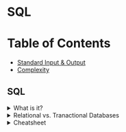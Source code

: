 # SQL

# Table of Contents
* [Standard Input & Output](Standard-Input-&-Output)
* [Complexity](complexity)

## SQL
<details><summary>What is it?</summary>
<p>
<li> Sturctured Query Language - language for structured database management and data manipulation
<li>Used to (1) read and retrieve data, (2) write data, and (3) update data
</p>
</details>

<details><summary>Relational vs. Tranactional Databases</summary>
<p>
<table style="width:100%">
  <tr>
    <th>Relational</th>
    <th>Transactional</th> 
  </tr>
  <tr>
    <td> 
	    <ul>
		    <li>shows relationships between tables</li>
		    <li>easy querying and data manipulation</li>
	   </ul>
    </td>
    <td>
	    <ul>
		    <li>operational database</li>
	   </ul>
    </td>
  </tr>

</table>

</p>
</details>


<details><summary>Cheatsheet</summary>
<p>
	<object data="dsml-study-guide/images/zt_sql_cheat_sheet.pdf" type="application/pdf" width="700px" height="700px">
	    <embed src="dsml-study-guide/images/zt_sql_cheat_sheet.pdf">
	    </embed>
	  </object>
</p>
</details>
<!--stackedit_data:
eyJoaXN0b3J5IjpbLTE4MDI3NDI1NCwtMTQ1MTk5MjYyNiwtOT
E2NjkyMTM5LC0xNTI2OTE5Nzc4LC04Mjc5OTA2NjksNzMwOTk4
MTE2XX0=
-->